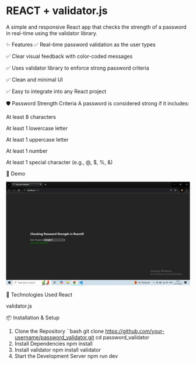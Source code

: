 # REACT + validator.js
A simple and responsive React app that checks the strength of a password in real-time using the validator library.

✨ Features
✅ Real-time password validation as the user types

✅ Clear visual feedback with color-coded messages

✅ Uses validator library to enforce strong password criteria

✅ Clean and minimal UI

✅ Easy to integrate into any React project

🛡️ Password Strength Criteria
A password is considered strong if it includes:

At least 8 characters

At least 1 lowercase letter

At least 1 uppercase letter

At least 1 number

At least 1 special character (e.g., @, $, %, &)

📸 Demo

![Screenshot](Screenshot.png)

🧰 Technologies Used
React

validator.js

📦 Installation & Setup
1. Clone the Repository
  ``bash
  git clone https://github.com/your-username/password_validator.git
cd password_validator
2. Install Dependencies
  npm install
3. Install validator
   npm install validator
4. Start the Development Server
npm run dev
